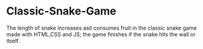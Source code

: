 # Classic-Snake-Game

The length of snake increases asit consumes fruit in the classic snake game made with HTML,CSS and JS; the game finishes if the snake hits the wall or itself.
